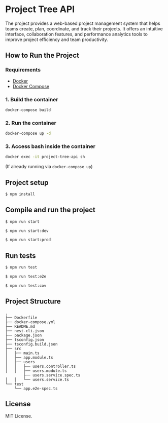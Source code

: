 # Project Tree API

The project provides a web-based project management system that helps teams create, plan, coordinate, and track their projects.
It offers an intuitive interface, collaboration features, and performance analytics tools to improve project efficiency and team productivity.

## How to Run the Project

### Requirements

- [Docker](https://www.docker.com/)
- [Docker Compose](https://docs.docker.com/compose/)

### 1. Build the container

```bash
docker-compose build
```

### 2. Run the container

```bash
docker-compose up -d
```

### 3. Access bash inside the container

```bash
docker exec -it project-tree-api sh
```
(If already running via `docker-compose up`)

## Project setup

```bash
$ npm install
```

## Compile and run the project

```bash
$ npm run start

$ npm run start:dev

$ npm run start:prod
```

## Run tests

```bash
$ npm run test

$ npm run test:e2e

$ npm run test:cov
```



## Project Structure

```
.
├── Dockerfile
├── docker-compose.yml
├── README.md
├── nest-cli.json
├── package.json
├── tsconfig.json
├── tsconfig.build.json
├── src
│   ├── main.ts
│   ├── app.module.ts
│   ├── users
│   │   ├── users.controller.ts
│   │   ├── users.module.ts
        ├── users.service.spec.ts
│   │   └── users.service.ts
└── test
    └── app.e2e-spec.ts
```

## License

MIT License.

